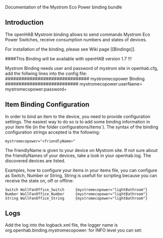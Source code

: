 Documentation of the Mystrom Eco Power binding bundle

## Introduction

The openHAB Mystrom binding allows to send commands Mystrom Eco Power Switches, 
receive consumption numbers and states of devices.

For installation of the binding, please see Wiki page [[Bindings]].

####This Binding will be available with openHAB version 1.7 !!!

Mystrom Binding needs user and password of mystrom site in openhab.cfg, add the follwing lines into the config file:
############################### mystromecopower Binding ###########################
mystromecopower:userName=<youremail>
mystromecopower:password=<yourpassword>



## Item Binding Configuration

In order to bind an item to the device, you need to provide configuration settings. The easiest way to do so is to add some binding information in your item file (in the folder configurations/items`). The syntax of the binding configuration strings accepted is the following:

    mystromecopower="<friendlyName>"

The friendlyName is given to your device on Mystrom site.
If not sure about the friendlyNames of your devices, take a look in your openhab.log. The discovered devices are listed.

Examples, how to configure your items in your items file, you can configure as Switch, Number or String, 
String is usefull for scripting because you can receive the state on, off or offline:

    Switch WallFanOffice_Switch 	{mystromecopower="lightBathroom"}
    Number WallFanOffice_Number 	{mystromecopower="lightBathroom"}
    String WallFanOffice_String 	{mystromecopower="lightBathroom"}					

## Logs
Add the log into the logback.xml file, the logger name is org.openhab.binding.mystromecopower:
for INFO level you can set:
<logger name="org.openhab.binding.mystromecopower" level="INFO">
		<appender-ref ref="STDOUT" />
</logger>

